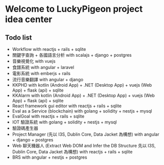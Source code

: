 # Welcome to LuckyPigeon project idea center
## Todo list
* Workflow with reactjs + rails + sqlite
* 關鍵字查詢 + 各國語言分析 with scalajs + django + postgres
* 音樂視覺化 with vuejs
* 食譜系統 with angular + laravel
* 電影系統 with emberjs + rails
* 流行音樂翻譯 with angular + django
* KKPHD with kotlin (Android App) + .NET (Desktop App) + vuejs (Web App) + flask (api) + sqlite
* KKAlarm with kotlin (Android App) + .NET (Desktop App) + vuejs (Web App) + flask (api) + sqlite
* React framework gui editor with reactjs + rails + sqlite
* Eval as a Service (blockchain) with golang + solidity + nestjs + mysql
* EvalGoal with reactjs + rails + sqlite
* IOT 驗證系統 with golang + solidity + nestjs + mysql
* 驗證碼產生器
* Project Manager (先以 I3S, Dublin Core, Data Jacket 為構想) with angular + django + postgres
* Web 聊天機器人 (Extract Web DOM and Infer the DB Structure 先以 I3S, Dublin Core, Data Jacket 為構想) with reactjs + rails + sqlite
* BRS with angular + nestjs + postgres

